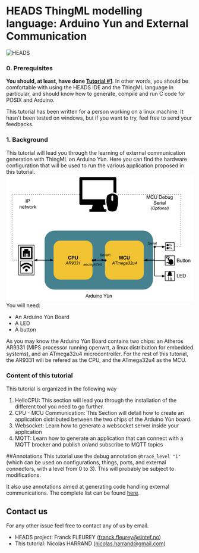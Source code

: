 HEADS ThingML modelling language: Arduino Yun and External Communication
===

![HEADS](http://heads-project.eu/sites/default/files/heads_large.png)

### 0. Prerequisites

**You should, at least, have done [Tutorial #1](https://github.com/HEADS-project/training/tree/master/1.ThingML_Basics)**. In other words, you should be comfortable with using the HEADS IDE and the ThingML language in particular, and should know how to generate, compile and run C code for POSIX and Arduino.

This tutorial has been written for a person working on a linux machine. It hasn't been tested on windows, but if you want to try, feel free to send your feedbacks.

### 1. Background

This tutorial will lead you through the learning of external communication generation with ThingML on Arduino Yùn.
Here you can find the hardware configuration that will be used to run the various application proposed in this tutorial.
![HW1](img/Yun_Tuto_0.png)
You will need:
* An Arduino Yùn Board
* A LED
* A button

As you may know the Arduino Yùn Board contains two chips: an Atheros AR9331 (MIPS processor running openwrt, a linux  distribution for embedded systems), and an ATmega32u4 microcontroller. For the rest of this tutorial, the AR9331 will be refered as the CPU, and the ATmega32u4 as the MCU.

### Content of this tutorial

This tutorial is organized in the following way

1. HelloCPU: This section will lead you through the installation of the different tool you need to go further.
2. CPU - MCU Communication: This Section will detail how to create an application distributed between the two chips of the Arduino Yùn board.
3. Websocket: Learn how to generate a websocket server inside your application
4. MQTT: Learn how to generate an application that can connect with a MQTT brocker and publish or/and subscribe to MQTT topics

##Annotations
This tutorial use the debug annotation `@trace_level "i"` (which can be used on configurations, things, ports, and external connectors, with a level from 0 to 3). This will probably be subject to modifications.

It also use annotations aimed at generating code handling external communications. The complete list can be found [here](https://github.com/SINTEF-9012/ThingML/blob/master/compilers/c/src/main/resources/ctemplates/network_lib/ReadMe.md).

## Contact us

For any other issue feel free to contact any of us by email.

* HEADS project: Franck FLEUREY (franck.fleurey@sintef.no)
* This tutorial: Nicolas HARRAND (nicolas.harrand@gmail.com)

